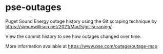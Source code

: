# pse-outages
Puget Sound Energy outage history using the Git scraping technique by https://simonwillison.net/2021/Mar/5/git-scraping/ 

View the commit history to see how outages changed over time.

More information available at https://www.pse.com/outage/outage-map
